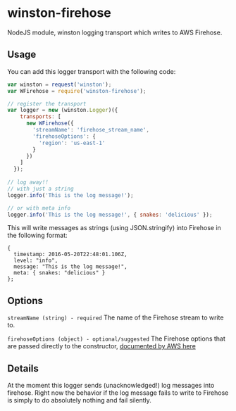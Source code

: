 # winston-firehose
NodeJS module, winston logging transport which writes to AWS Firehose.

## Usage

You can add this logger transport with the following code:

```javascript
var winston = request('winston');
var WFirehose = require('winston-firehose');

// register the transport
var logger = new (winston.Logger)({
    transports: [
      new WFirehose({
        'streamName': 'firehose_stream_name',
        'firehoseOptions': {
          'region': 'us-east-1'
        }
      })
    ]
  });
  
// log away!!
// with just a string
logger.info('This is the log message!');

// or with meta info
logger.info('This is the log message!', { snakes: 'delicious' }); 
```

This will write messages as strings (using JSON.stringify) into Firehose in the following format:
```
{
  timestamp: 2016-05-20T22:48:01.106Z,
  level: "info",
  message: "This is the log message!",
  meta: { snakes: "delicious" }
};
```

## Options

`streamName (string) - required` The name of the Firehose stream to write to.

`firehoseOptions (object) - optional/suggested` The Firehose options that are passed directly to the constructor,
 [documented by AWS here](http://docs.aws.amazon.com/AWSJavaScriptSDK/latest/AWS/Firehose.html#constructor-property)

## Details

At the moment this logger sends (unacknowledged!) log messages into firehose. Right now the behavior if the log
message fails to write to Firehose is simply to do absolutely nothing and fail silently.
